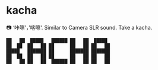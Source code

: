 # kacha
📷 ‘咔嚓’，’喀嚓‘. Similar to Camera SLR sound. Take a kacha. 

```
██   ██  █████   ██████ ██   ██  █████
██  ██  ██   ██ ██      ██   ██ ██   ██
█████   ███████ ██      ███████ ███████
██  ██  ██   ██ ██      ██   ██ ██   ██
██   ██ ██   ██  ██████ ██   ██ ██   ██ 
                                        

```
